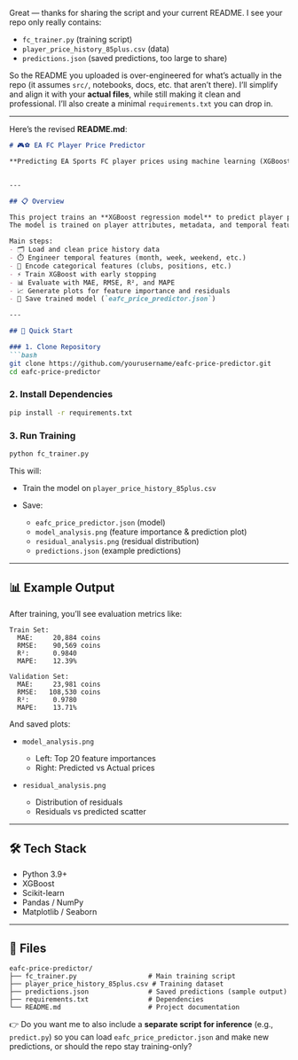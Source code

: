 Great — thanks for sharing the script and your current README. I see your repo only really contains:

* `fc_trainer.py` (training script)
* `player_price_history_85plus.csv` (data)
* `predictions.json` (saved predictions, too large to share)

So the README you uploaded is over-engineered for what’s actually in the repo (it assumes `src/`, notebooks, docs, etc. that aren’t there). I’ll simplify and align it with your **actual files**, while still making it clean and professional. I’ll also create a minimal `requirements.txt` you can drop in.

---

Here’s the revised **README.md**:

````markdown
# 🎮⚽ EA FC Player Price Predictor

**Predicting EA Sports FC player prices using machine learning (XGBoost)**


---

## 📋 Overview

This project trains an **XGBoost regression model** to predict player prices in **EA Sports FC (Ultimate Team)**.  
The model is trained on player attributes, metadata, and temporal features extracted from market history.

Main steps:
- 🗂️ Load and clean price history data  
- ⏱️ Engineer temporal features (month, week, weekend, etc.)  
- 🔡 Encode categorical features (clubs, positions, etc.)  
- ⚡ Train XGBoost with early stopping  
- 📊 Evaluate with MAE, RMSE, R², and MAPE  
- 📈 Generate plots for feature importance and residuals  
- 💾 Save trained model (`eafc_price_predictor.json`)  

---

## 🚀 Quick Start

### 1. Clone Repository
```bash
git clone https://github.com/yourusername/eafc-price-predictor.git
cd eafc-price-predictor
````

### 2. Install Dependencies

```bash
pip install -r requirements.txt
```

### 3. Run Training

```bash
python fc_trainer.py
```

This will:

* Train the model on `player_price_history_85plus.csv`
* Save:

  * `eafc_price_predictor.json` (model)
  * `model_analysis.png` (feature importance & prediction plot)
  * `residual_analysis.png` (residual distribution)
  * `predictions.json` (example predictions)

---

## 📊 Example Output

After training, you’ll see evaluation metrics like:

```
Train Set:
  MAE:     20,884 coins
  RMSE:    90,569 coins
  R²:      0.9840
  MAPE:    12.39%

Validation Set:
  MAE:     23,981 coins
  RMSE:   108,530 coins
  R²:      0.9780
  MAPE:    13.71%
```

And saved plots:

* `model_analysis.png`

  * Left: Top 20 feature importances
  * Right: Predicted vs Actual prices

* `residual_analysis.png`

  * Distribution of residuals
  * Residuals vs predicted scatter

---

## 🛠️ Tech Stack

* Python 3.9+
* XGBoost
* Scikit-learn
* Pandas / NumPy
* Matplotlib / Seaborn

---

## 📂 Files

```
eafc-price-predictor/
├── fc_trainer.py                  # Main training script
├── player_price_history_85plus.csv # Training dataset
├── predictions.json               # Saved predictions (sample output)
├── requirements.txt               # Dependencies
└── README.md                      # Project documentation
```



👉 Do you want me to also include a **separate script for inference** (e.g., `predict.py`) so you can load `eafc_price_predictor.json` and make new predictions, or should the repo stay training-only?
